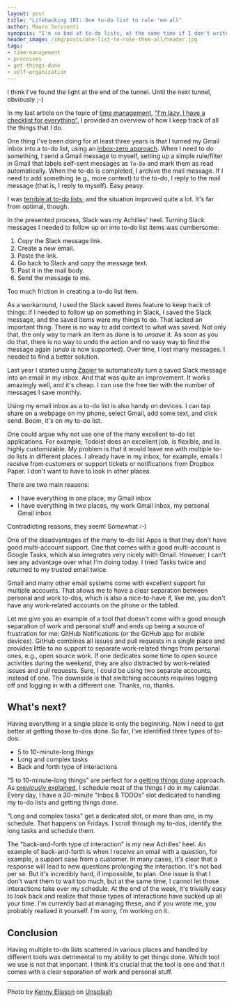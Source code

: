 ```yaml
---
layout: post
title: "Lifehacking 101: One to-do list to rule 'em all"
author: Mauro Servienti
synopsis: "I'm so bad at to-do lists, at the same time if I don't write things down, I forget everything. So what? It turns out that with a bit of inventiveness I can make to-do lists mostly work for me."
header_image: /img/posts/one-list-to-rule-them-all/header.jpg
tags:
- time-management
- processes
- get-things-done
- self-organization
---
```


I think I've found the light at the end of the tunnel. Until the next tunnel, obviously ;-)

In my last article on the topic of [time management](https://milestone.topics.it/tags/time-management.html), ["I'm lazy, I have a checklist for everything"](https://milestone.topics.it/2022/01/10/lazy-check-list-for-everything.html), I provided an overview of how I keep track of all the things that I do.

One thing I've been doing for at least three years is that I turned my Gmail inbox into a to-do list, using an [inbox-zero approach](https://www.howtogeek.com/413507/what-is-inbox-zero-and-how-can-you-achieve-it/). When I need to do something, I send a Gmail message to myself, setting up a simple rule/filter in Gmail that labels self-sent messages as `To-Do` and mark them as read automatically. When the to-do is completed, I archive the mail message. If I need to add something (e.g., more context) to the to-do, I reply to the mail message (that is, I reply to myself). Easy peasy.

I was [terrible at to-do lists](https://milestone.topics.it/2019/01/23/i-m-a-procrastinator-i-fail-at-to-do-lists.html), and the situation improved quite a lot. It's far from optimal, though.

In the presented process, Slack was my Achilles' heel. Turning Slack messages I needed to follow up on into to-do list items was cumbersome:

1. Copy the Slack message link.
2. Create a new email.
3. Paste the link.
4. Go back to Slack and copy the message text.
5. Past it in the mail body.
6. Send the message to me.

Too much friction in creating a to-do list item.

As a workaround, I used the Slack saved items feature to keep track of things: if I needed to follow up on something in Slack, I saved the Slack message, and the saved items were my things to do. That lacked an important thing. There is no way to add context to what was saved. Not only that, the only way to mark an item as done is to _unsave_ it. As soon as you do that, there is no way to undo the action and no easy way to find the message again (_undo_ is now supported). Over time, I lost many messages. I needed to find a better solution.

Last year I started using [Zapier](https://zapier.com) to automatically turn a saved Slack message into an email in my inbox. And that was quite an improvement. It works amazingly well, and it's cheap. I can use the free tier with the number of messages I save monthly.

Using my email inbox as a to-do list is also handy on devices. I can tap share on a webpage on my phone, select Gmail, add some text, and click send. Boom, it's on my to-do list.

One could argue why not use one of the many excellent to-do list applications. For example, Todoist does an excellent job, is flexible, and is highly customizable. My problem is that it would leave me with multiple to-do lists in different places. I already have in my inbox, for example, emails I receive from customers or support tickets or notifications from Dropbox Paper. I don't want to have to look in other places.

There are two main reasons:

- I have everything in one place, my Gmail inbox
- I have everything in two places, my work Gmail inbox, my personal Gmail inbox

Contradicting reasons, they seem! Somewhat :-)

One of the disadvantages of the many to-do list Apps is that they don't have good multi-account support. One that comes with a good multi-account is Google Tasks, which also integrates very nicely with Gmail. However, I can't see any advantage over what I'm doing today. I tried Tasks twice and returned to my trusted email twice.

Gmail and many other email systems come with excellent support for multiple accounts. That allows me to have a clear separation between personal and work to-dos, which is also a nice-to-have if, like me, you don't have any work-related accounts on the phone or the tabled.

Let me give you an example of a tool that doesn't come with a good enough separation of work and personal stuff and ends up being a source of frustration for me: GitHub Notifications (or the GitHub app for mobile devices). GitHub combines all issues and pull requests in a single place and provides little to no support to separate work-related things from personal ones, e.g., open source work. If one dedicates some time to open source activities during the weekend, they are also distracted by work-related issues and pull requests. Sure, I could be using two separate accounts, instead of one. The downside is that switching accounts requires logging off and logging in with a different one. Thanks, no, thanks.

## What's next?

Having everything in a single place is only the beginning. Now I need to get better at getting those to-dos done. So far, I've identified three types of to-dos:

- 5 to 10-minute-long things
- Long and complex tasks
- Back and forth type of interactions

"5 to 10-minute-long things" are perfect for a [getting things done](https://gettingthingsdone.com/) approach. As [previously explained](https://milestone.topics.it/2019/01/23/i-m-a-procrastinator-i-fail-at-to-do-lists.html), I schedule most of the things I do in my calendar. Every day, I have a 30-minute "Inbox & TODOs" slot dedicated to handling my to-do lists and getting things done.

"Long and complex tasks" get a dedicated slot, or more than one, in my schedule. That happens on Fridays. I scroll through my to-dos, identify the long tasks and schedule them.

The "back-and-forth type of interaction" is my new Achilles' heel. An example of back-and-forth is when I receive an email with a question, for example, a support case from a customer. In many cases, it's clear that a response will lead to new questions prolonging the interaction. It's not bad per se. But it's incredibly hard, if impossible, to plan. One issue is that I don't want them to wait too much, but at the same time, I cannot let those interactions take over my schedule. At the end of the week, it's trivially easy to look back and realize that those types of interactions have sucked up all your time. I'm currently bad at managing these, and if you wrote me, you probably realized it yourself. I'm sorry, I'm working on it.

## Conclusion

Having multiple to-do lists scattered in various places and handled by different tools was detrimental to my ability to get things done. Which tool we use is not that important. I think it's crucial that the tool is one and that it comes with a clear separation of work and personal stuff.

---

Photo by <a href="https://unsplash.com/@neonbrand?utm_source=unsplash&utm_medium=referral&utm_content=creditCopyText">Kenny Eliason</a> on <a href="https://unsplash.com/?utm_source=unsplash&utm_medium=referral&utm_content=creditCopyText">Unsplash</a>
